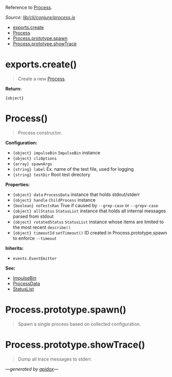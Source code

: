 Reference to [Process](#process).

_Source: [lib/cli/conjure/process.js](../lib/cli/conjure/process.js)_

- [exports.create](#exportscreate)
- [Process](#process)
- [Process.prototype.spawn](#processprototypespawn)
- [Process.prototype.showTrace](#processprototypeshowtrace)

# exports.create()

> Create a new [Process](#process).

**Return:**

`{object}`

# Process()

> Process constructor.

**Configuration:**

- `{object} impulseBin` `ImpulseBin` instance
- `{object} cliOptions`
- `{array} spawnArgs`
- `{string} label` Ex. name of the test file, used for logging
- `{string} testDir` Root test directory

**Properties:**

- `{object} data` `ProcessData` instance that holds stdout/stderr
- `{object} handle` `ChildProcess` instance
- `{boolean} noTestsRan` True if caused by `--grep-case` or `--grepv-case`
- `{object} allStatus` `StatusList` instance that holds all internal messages parsed from stdout
- `{object} rotatedStatus` `StatusList` instance whose items are limited to the most recent `describe()`
- `{object} timeoutId` `setTimeout()` ID created in Process.prototype.spawn to enforce `--timeout`

**Inherits:**

- `events.EventEmitter`

**See:**

- [ImpulseBin](https://github.com/codeactual/impulse-bin/blob/master/docs/ImpulseBin.md)
- [ProcessData](ProcessData.md)
- [StatusList](StatusList.md)

# Process.prototype.spawn()

> Spawn a single process based on collected configuration.

# Process.prototype.showTrace()

> Dump all trace messages to stderr.

_&mdash;generated by [apidox](https://github.com/codeactual/apidox)&mdash;_
